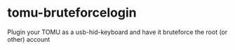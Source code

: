 # tomu-bruteforcelogin
Plugin your TOMU as a usb-hid-keyboard and have it bruteforce the root (or other) account
